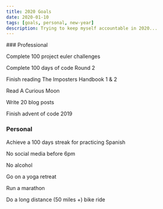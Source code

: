 ```yaml
---
title: 2020 Goals
date: 2020-01-10
tags: [goals, personal, new-year]
description: Trying to keep myself accountable in 2020...
---
```


### Professional

Complete 100 project euler challenges

Complete 100 days of code Round 2

Finish reading The Imposters Handbook 1 & 2

Read A Curious Moon

Write 20 blog posts

Finish advent of code 2019

### Personal

Achieve a 100 days streak for practicing Spanish

No social media before 6pm

No alcohol

Go on a yoga retreat

Run a marathon

Do a long distance (50 miles +) bike ride
